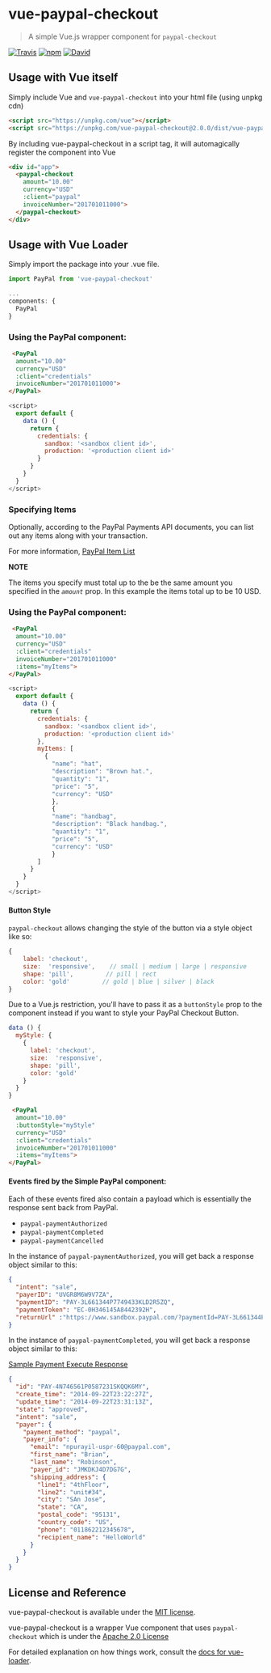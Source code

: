 # vue-paypal-checkout

> A simple Vue.js wrapper component for `paypal-checkout`

[![Travis](https://img.shields.io/travis/khoanguyen96/vue-paypal-checkout.svg)](https://travis-ci.org/khoanguyen96/vue-paypal-checkout)
[![npm](https://img.shields.io/npm/v/vue-paypal-checkout.svg)](https://www.npmjs.com/package/vue-paypal-checkout)
[![David](https://img.shields.io/david/khoanguyen96/vue-paypal-checkout.svg)](https://david-dm.org/khoanguyen96/vue-paypal-checkout)

## Usage with Vue itself
Simply include Vue and `vue-paypal-checkout` into your html file (using unpkg cdn)

``` html
<script src="https://unpkg.com/vue"></script>
<script src="https://unpkg.com/vue-paypal-checkout@2.0.0/dist/vue-paypal-checkout.min.js"></script>
```

By including vue-paypal-checkout in a script tag, it will automagically register the component into Vue
``` html
<div id="app">
  <paypal-checkout
    amount="10.00"
    currency="USD"
    :client="paypal"
    invoiceNumber="201701011000">
  </paypal-checkout>
</div>
```

## Usage with Vue Loader
Simply import the package into your .vue file.

``` javascript
import PayPal from 'vue-paypal-checkout'

...
components: {
  PayPal
}
```

### Using the PayPal component:
``` html
 <PayPal
  amount="10.00"
  currency="USD"
  :client="credentials"
  invoiceNumber="201701011000">
</PayPal>
```

``` javascript
<script>
  export default {
    data () {
      return {
        credentials: {
          sandbox: '<sandbox client id>',
          production: '<production client id>'
        }
      }
    }
  }
</script>
```

### Specifying Items
Optionally, according to the PayPal Payments API documents, you can list out any items along with your transaction.

For more information, [PayPal Item List](https://developer.paypal.com/docs/api/payments/#definition-item_list)

**NOTE** 

The items you specify must total up to the be the same amount you specified in the _`amount`_ prop. In this example the items total up to be 10 USD.

### Using the PayPal component:
``` html
 <PayPal
  amount="10.00"
  currency="USD"
  :client="credentials"
  invoiceNumber="201701011000"
  :items="myItems">
</PayPal>
```

``` javascript
<script>
  export default {
    data () {
      return {
        credentials: {
          sandbox: '<sandbox client id>',
          production: '<production client id>'
        },
        myItems: [
          {
            "name": "hat",
            "description": "Brown hat.",
            "quantity": "1",
            "price": "5",
            "currency": "USD"
            },
            {
            "name": "handbag",
            "description": "Black handbag.",
            "quantity": "1",
            "price": "5",
            "currency": "USD"
            }
        ]
      }
    }
  }
</script>
```

#### Button Style
`paypal-checkout` allows changing the style of the button via a style object like so:

``` js
{
    label: 'checkout',
    size:  'responsive',    // small | medium | large | responsive
    shape: 'pill',         // pill | rect
    color: 'gold'         // gold | blue | silver | black
}
```

Due to a Vue.js restriction, you'll have to pass it as a `buttonStyle` prop to the component instead if you want to style your PayPal Checkout Button.

``` js
data () {
  myStyle: {
    {
      label: 'checkout',
      size:  'responsive',
      shape: 'pill',
      color: 'gold'
    }
  }
}
```

``` html
 <PayPal
  amount="10.00"
  :buttonStyle="myStyle"
  currency="USD"
  :client="credentials"
  invoiceNumber="201701011000"
  :items="myItems">
</PayPal>
```

#### Events fired by the Simple PayPal component:

Each of these events fired also contain a payload which is essentially the response sent back from PayPal.

+ `paypal-paymentAuthorized`
+ `paypal-paymentCompleted`
+ `paypal-paymentCancelled`

In the instance of `paypal-paymentAuthorized`, you will get back a response object similar to this:

``` json
{  
  "intent": "sale",
  "payerID": "UVGR8M6W9V7ZA",
  "paymentID": "PAY-3L661344P7749433KLD2R5ZQ",
  "paymentToken": "EC-0H346145A8442392H",
  "returnUrl" :"https://www.sandbox.paypal.com/?paymentId=PAY-3L661344P7749433KLD2R5ZQ&token=EC-0H346145A8442392H&PayerID=UVGR8M6W9V7ZA"
}
```

In the instance of `paypal-paymentCompleted`, you will get back a response object similar to this:

[Sample Payment Execute Response](https://developer.paypal.com/docs/integration/direct/payments/paypal-payments/#execute-payment)

``` json
{
  "id": "PAY-4N746561P0587231SKQQK6MY",
  "create_time": "2014-09-22T23:22:27Z",
  "update_time": "2014-09-22T23:31:13Z",
  "state": "approved",
  "intent": "sale",
  "payer": {
    "payment_method": "paypal",
    "payer_info": {
      "email": "npurayil-uspr-60@paypal.com",
      "first_name": "Brian",
      "last_name": "Robinson",
      "payer_id": "JMKDKJ4D7DG7G",
      "shipping_address": {
        "line1": "4thFloor",
        "line2": "unit#34",
        "city": "SAn Jose",
        "state": "CA",
        "postal_code": "95131",
        "country_code": "US",
        "phone": "011862212345678",
        "recipient_name": "HelloWorld"
      }
    }
  }
}
```

## License and Reference
vue-paypal-checkout is available under the [MIT license](http://opensource.org/licenses/MIT).

vue-paypal-checkout is a wrapper Vue component that uses `paypal-checkout` which is under the [Apache 2.0 License](https://opensource.org/licenses/Apache-2.0)

For detailed explanation on how things work, consult the [docs for vue-loader](http://vuejs.github.io/vue-loader).
